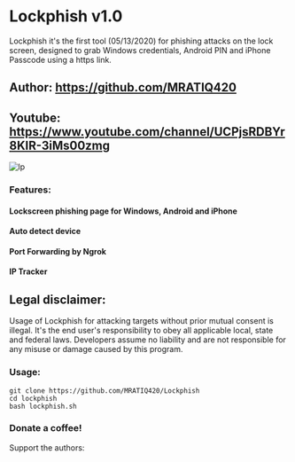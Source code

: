 # Lockphish v1.0

Lockphish it's the first tool (05/13/2020) for phishing attacks on the lock screen, designed to grab Windows credentials, Android PIN and iPhone Passcode using a https link.

## Author: https://github.com/MRATIQ420
## Youtube: https://www.youtube.com/channel/UCPjsRDBYr8KIR-3iMs00zmg

![lp](https://user-images.githubusercontent.com/34893261/74437970-e5025000-4e47-11ea-9291-d83afd3fe008.png)

### Features:

#### Lockscreen phishing page for Windows, Android and iPhone
#### Auto detect device
#### Port Forwarding by Ngrok
#### IP Tracker

## Legal disclaimer:

Usage of Lockphish for attacking targets without prior mutual consent is illegal. It's the end user's responsibility to obey all applicable local, state and federal laws. Developers assume no liability and are not responsible for any misuse or damage caused by this program. 

### Usage:
```
git clone https://github.com/MRATIQ420/Lockphish
cd lockphish
bash lockphish.sh
```

### Donate a coffee!
Support the authors:


